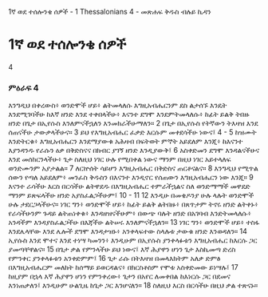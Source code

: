 ﻿
1ኛ ወደ ተሰሎንቄ ሰዎች - 1 Thessalonians 4 - መጽሐፍ ቅዱስ ብሉይ ኪዳን
# 1ኛ ወደ ተሰሎንቄ ሰዎች
4
### ምዕራፍ 4
 እንግዲህ በቀረውስ፥ ወንድሞች ሆይ፥ ልትመላለሱ እግዚአብሔርንም ደስ ልታሰኙ እንዴት እንደሚገባችሁ ከእኛ ዘንድ እንደ ተቀበላችሁ፥ እናንተ ደግሞ እንደምትመላለሱ፥ ከፊት ይልቅ ትበዙ ዘንድ በጌታ በኢየሱስ እንለምናችኋለን እንመክራችሁማለን።
2  በጌታ በኢየሱስ የትኛውን ትእዛዝ እንደ ሰጠናችሁ ታውቃላችሁና።
3  ይህ የእግዚአብሔር ፈቃድ እርሱም መቀደሳችሁ ነውና፤
4 -
5  ከዝሙት እንድትርቁ፥ እግዚአብሔርን እንደማያውቁ አሕዛብ በፍትወት ምኞት አይደለም እንጂ፥ ከእናንተ እያንዳንዱ የራሱን ዕቃ በቅድስናና በክብር ያገኝ ዘንድ እንዲያውቅ፤
6  አስቀድመን ደግሞ እንዳልናችሁና እንደ መሰከርንላችሁ፥ ጌታ ስለዚህ ነገር ሁሉ የሚበቀል ነውና ማንም በዚህ ነገር አይተላለፍ ወንድሙንም አያታልል።
7  ለርኵሰት ሳይሆን እግዚአብሔር በቅድስና ጠርቶናልና።
8  እንግዲህ የሚጥል ሰውን የጣለ አይደለም፥ መንፈስ ቅዱስን በእናንተ እንዲኖር የሰጠውን እግዚአብሔርን ነው እንጂ።
9  እናንተ ራሳችሁ እርስ በርሳችሁ ልትዋደዱ በእግዚአብሔር ተምራችኋልና ስለ ወንድማማች መዋደድ ማንም ይጽፍላችሁ ዘንድ አያስፈልጋችሁም፤
10 -
11 
12  እንዲሁ በመቄዶንያ ሁሉ ላሉት ወንድሞች ሁሉ ታደርጋላችሁና። ነገር ግን፥ ወንድሞች ሆይ፥ ከፊት ይልቅ ልትበዙ፥ በጸጥታም ትኖሩ ዘንድ ልትቀኑ፥ የራሳችሁንም ጉዳይ ልትጠነቀቁ፥ እንዳዘዝናችሁም፥ በውጭ ባሉት ዘንድ በአገባብ እንድትመላለሱ፥ አንዳችም እንዳያስፈልጋችሁ በእጃችሁ ልትሠሩ እንለምናችኋለን።
13  ነገር ግን፥ ወንድሞች ሆይ፥ ተስፋ እንደሌላቸው እንደ ሌሎች ደግሞ እንዳታዝኑ፥ አንቀላፍተው ስላሉቱ ታውቁ ዘንድ እንወዳለን።
14  ኢየሱስ እንደ ሞተና እንደ ተነሣ ካመንን፥ እንዲሁም በኢየሱስ ያንቀላፉቱን እግዚአብሔር ከእርሱ ጋር ያመጣቸዋልና።
15  በጌታ ቃል የምንላችሁ ይህ ነውና፤ እኛ ሕያዋን ሆነን ጌታ እስኪመጣ ድረስ የምንቀር ያንቀላፉቱን አንቀድምም፤
16  ጌታ ራሱ በትእዛዝ በመላእክትም አለቃ ድምፅ በእግዚአብሔርም መለከት ከሰማይ ይወርዳልና፥ በክርስቶስም የሞቱ አስቀድመው ይነሣሉ፤
17  ከዚያም በኋላ እኛ ሕያዋን ሆነን የምንቀረው፥ ጌታን በአየር ለመቀበል ከእነርሱ ጋር በደመና እንነጠቃለን፤ እንዲሁም ሁልጊዜ ከጌታ ጋር እንሆናለን።
18  ስለዚህ እርስ በርሳችሁ በዚህ ቃል ተጽናኑ። 
